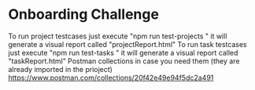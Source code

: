 # Onboarding Challenge

To run project testcases just execute "npm run test-projects " it will generate a visual report called "projectReport.html"
To run task testcases just execute "npm run test-tasks " it will generate a visual report called "taskReport.html"
 Postman collections in case you need them (they are already imported in the prioject)  https://www.postman.com/collections/20f42e49e94f5dc2a491
